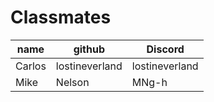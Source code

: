 # Classmates

|  name  |     github     |    Discord     |
| ------ | -------------- | -------------- |
| Carlos | lostineverland | lostineverland |
| Mike | Nelson | MNg-h |

